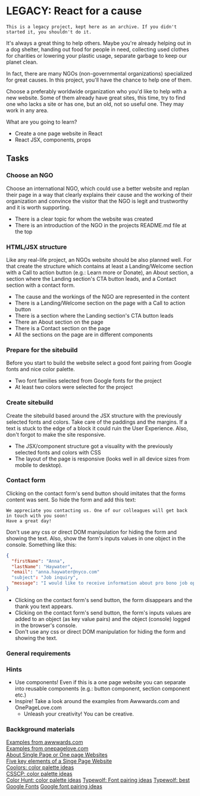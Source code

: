 <!-- ASPCA advocates rallied to improve farm animal welfare, submitting over 27,000 <br></br>
          comments to the USDA in support of a strong organic animal-welfare rule. The rule <br></br>
          offers a much-needed chance to improve the lives of more than 186 million farm animals <br></br> 
          raised under the USDA Organic program each year.  -->

# LEGACY: React for a cause
```
This is a legacy project, kept here as an archive. If you didn't started it, you shouldn't do it.
```
It's always a great thing to help others. Maybe you're already helping out in a dog shelter, handing out food for people in need, collecting used clothes for charities or lowering your plastic usage, separate garbage to keep our planet clean.

In fact, there are many NGOs (non-governmental organizations) specialized for great causes. In this project, you'll have the chance to help one of them.

Choose a preferably worldwide organization who you'd like to help with a new website. Some of them already have great sites, this time, try to find one who lacks a site or has one, but an old, not so useful one. They may work in any area.

What are you going to learn?
* Create a one page website in React
* React JSX, components, props

## Tasks

### Choose an NGO
Choose an international NGO, which could use a better website and replan their page in a way that clearly explains their cause and the working of their organization and convince the visitor that the NGO is legit and trustworthy and it is worth supporting.

* There is a clear topic for whom the website was created
* There is an introduction of the NGO in the projects README.md file at the top

### HTML/JSX structure
Like any real-life project, an NGOs website should be also planned well. For that create the structure which contains at least a Landing/Welcome section with a Call to action button (e.g.: Learn more or Donate), an About section, a section where the Landing section's CTA button leads, and a Contact section with a contact form.

* The cause and the workings of the NGO are represented in the content
* There is a Landing/Welcome section on the page with a Call to action button
* There is a section where the Landing section's CTA button leads
* There an About section on the page
* There is a Contact section on the page
* All the sections on the page are in different components


### Prepare for the sitebuild
Before you start to build the website select a good font pairing from Google fonts and nice color palette.

* Two font families selected from Google fonts for the project
* At least two colors were selected for the project

### Create sitebuild
Create the sitebuild based around the JSX structure with the previously selected fonts and colors. Take care of the paddings and the margins. If a text is stuck to the edge of a block it could ruin the User Experience. Also, don't forgot to make the site responsive.

* The JSX/component structure got a visuality with the previously selected fonts and colors with CSS
* The layout of the page is responsive (looks well in all device sizes from mobile to desktop).

### Contact form
Clicking on the contact form's send button should imitates that the forms content was sent. So hide the form and add this text:
```
We appreciate you contacting us. One of our colleagues will get back in touch with you soon!
Have a great day!
```
Don't use any css or direct DOM manipulation for hiding the form and showing the text. Also, show the form's inputs values in one object in the console. Something like this:
```json
{
  "firstName": "Anna",
  "lastName": "Haywater",
  "email": "anna.haywater@nyco.com"
  "subject": "Job inquiry",
  "message": "I would like to receive information about pro bono job opportunities in you NGO."
}
```

* Clicking on the contact form's send button, the form disappears and the thank you text appears.
* Clicking on the contact form's send button, the form's inputs values are added to an object (as key value pairs) and the object (console) logged in the browser's console.
* Don't use any css or direct DOM manipulation for hiding the form and showing the text.

### General requirements

### Hints
* Use components! Even if this is a one page website you can separate into reusable components (e.g.: button component, section component etc.)
* Inspire! Take a look around the examples from Awwwards.com and OnePageLove.com
  * Unleash your creativity! You can be creative.
### Backkground materials
[Examples from awwwards.com](https://www.awwwards.com/websites/single-page/)  
[Examples from onepagelove.com](https://onepagelove.com/)  
[About Single Page or One page Websites](https://www.justinmind.com/blog/single-page-vs-multi-page-websites-design-battle/)  
[Five key elements of a Singe Page Website](https://torquemag.io/2018/05/one-page-website-elements/)  
[Coolors: color palette ideas](https://coolors.co/palettes/trending)  
[CSSCP: color palette ideas](https://palettes.shecodes.io/)  
[Color Hunt: color palette ideas](https://colorhunt.co/)
[Typewolf: Font pairing ideas](https://www.typewolf.com/)
[Typewolf: best Google Fonts](https://www.typewolf.com/google-fonts)
[Google font pairing ideas](https://www.pagecloud.com/blog/best-google-fonts-pairings)
